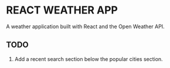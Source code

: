 # REACT WEATHER APP
A weather application built with React and the Open Weather API.

## TODO
1. Add a recent search section below the popular cities section.